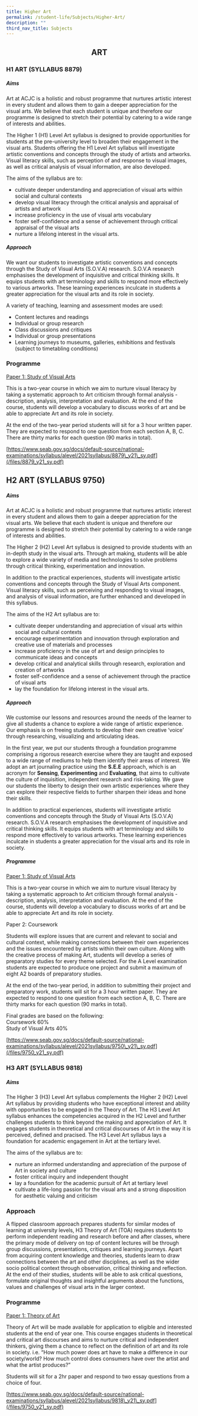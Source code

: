 ```yaml
---
title: Higher Art
permalink: /student-life/Subjects/Higher-Art/
description: ""
third_nav_title: Subjects
---
```


## <center> ART </center>

### H1 ART (SYLLABUS 8879)

##### Aims

  

Art at ACJC is a holistic and robust programme that nurtures artistic interest in every student and allows them to gain a deeper appreciation for the visual arts. We believe that each student is unique and therefore our programme is designed to stretch their potential by catering to a wide range of interests and abilities.

  

The Higher 1 (H1) Level Art syllabus is designed to provide opportunities for students at the pre-university level to broaden their engagement in the visual arts. Students offering the H1 Level Art syllabus will investigate artistic conventions and concepts through the study of artists and artworks. Visual literacy skills, such as perception of and response to visual images, as well as critical analysis of visual information, are also developed.

  

The aims of the syllabus are to:

*   cultivate deeper understanding and appreciation of visual arts within social and cultural contexts
*   develop visual literacy through the critical analysis and appraisal of artists and artwork
*   increase proficiency in the use of visual arts vocabulary
*   foster self-confidence and a sense of achievement through critical appraisal of the visual arts
*   nurture a lifelong interest in the visual arts.

##### Approach

We want our students to investigate artistic conventions and concepts through the Study of Visual Arts (S.O.V.A) research. S.O.V.A research emphasises the development of inquisitive and critical thinking skills. It equips students with art terminology and skills to respond more effectively to various artworks. These learning experiences inculcate in students a greater appreciation for the visual arts and its role in society.

  
A variety of teaching, learning and assessment modes are used:

*   Content lectures and readings
*   Individual or group research
*   Class discussions and critiques
*   Individual or group presentations
*   Learning journeys to museums, galleries, exhibitions and festivals (subject to timetabling conditions)

### Programme

<u>Paper 1: Study of Visual Arts</u>

This is a two-year course in which we aim to nurture visual literacy by taking a systematic approach to Art criticism through formal analysis - description, analysis, interpretation and evaluation. At the end of the course, students will develop a vocabulary to discuss works of art and be able to appreciate Art and its role in society.

At the end of the two-year period students will sit for a 3 hour written paper. They are expected to respond to one question from each section A, B, C. There are thirty marks for each question (90 marks in total).

[https://www.seab.gov.sg/docs/default-source/national-examinations/syllabus/alevel/2021syllabus/8879\_y21\_sy.pdf](/files/8879_y21_sy.pdf)

## H2 ART (SYLLABUS 9750)


  

##### Aims

  

Art at ACJC is a holistic and robust programme that nurtures artistic interest in every student and allows them to gain a deeper appreciation for the visual arts. We believe that each student is unique and therefore our programme is designed to stretch their potential by catering to a wide range of interests and abilities.

  

The Higher 2 (H2) Level Art syllabus is designed to provide students with an in-depth study in the visual arts. Through art making, students will be able to explore a wide variety of media and technologies to solve problems through critical thinking, experimentation and innovation.

  

In addition to the practical experiences, students will investigate artistic conventions and concepts through the Study of Visual Arts component. Visual literacy skills, such as perceiving and responding to visual images, and analysis of visual information, are further enhanced and developed in this syllabus.

  

The aims of the H2 Art syllabus are to:

*   cultivate deeper understanding and appreciation of visual arts within social and cultural contexts
*   encourage experimentation and innovation through exploration and creative use of materials and processes
*   increase proficiency in the use of art and design principles to communicate ideas and concepts
*   develop critical and analytical skills through research, exploration and creation of artworks
*   foster self-confidence and a sense of achievement through the practice of visual arts
*   lay the foundation for lifelong interest in the visual arts.

##### Approach

  

We customise our lessons and resources around the needs of the learner to give all students a chance to explore a wide range of artistic experience. Our emphasis is on freeing students to develop their own creative ‘voice’ through researching, visualizing and articulating ideas.

  

In the first year, we put our students through a foundation programme comprising a rigorous research exercise where they are taught and exposed to a wide range of mediums to help them identify their areas of interest. We adopt an art journaling practice using the **S.E.E** approach, which is an acronym for **Sensing**, **Experimenting** and **Evaluating**, that aims to cultivate the culture of inquisition, independent research and risk-taking. We gave our students the liberty to design their own artistic experiences where they can explore their respective fields to further sharpen their ideas and hone their skills.

  

In addition to practical experiences, students will investigate artistic conventions and concepts through the Study of Visual Arts (S.O.V.A) research. S.O.V.A research emphasises the development of inquisitive and critical thinking skills. It equips students with art terminology and skills to respond more effectively to various artworks. These learning experiences inculcate in students a greater appreciation for the visual arts and its role in society.

##### Programme

  

<u>Paper 1: Study of Visual Arts</u>

This is a two-year course in which we aim to nurture visual literacy by taking a systematic approach to Art criticism through formal analysis - description, analysis, interpretation and evaluation. At the end of the course, students will develop a vocabulary to discuss works of art and be able to appreciate Art and its role in society.

  

Paper 2: Coursework

Students will explore issues that are current and relevant to social and cultural context, while making connections between their own experiences and the issues encountered by artists within their own culture. Along with the creative process of making Art, students will develop a series of preparatory studies for every theme selected. For the A Level examination students are expected to produce one project and submit a maximum of eight A2 boards of preparatory studies.

  

At the end of the two-year period, in addition to submitting their project and preparatory work, students will sit for a 3 hour written paper. They are expected to respond to one question from each section A, B, C. There are thirty marks for each question (90 marks in total).

  

Final grades are based on the following:<br>
[]()Coursework 60%<br>
Study of Visual Arts 40%

  

[https://www.seab.gov.sg/docs/default-source/national-examinations/syllabus/alevel/2021syllabus/9750\_y21\_sy.pdf](/files/9750_y21_sy.pdf)

### H3 ART (SYLLABUS 9818)


##### Aims

  

The Higher 3 (H3) Level Art syllabus complements the Higher 2 (H2) Level Art syllabus by providing students who have exceptional interest and ability with opportunities to be engaged in the Theory of Art. The H3 Level Art syllabus enhances the competencies acquired in the H2 Level and further challenges students to think beyond the making and appreciation of Art. It engages students in theoretical and critical discourses of Art in the way it is perceived, defined and pracised. The H3 Level Art syllabus lays a foundation for academic engagement in Art at the tertiary level.

  

The aims of the syllabus are to:

*   nurture an informed understanding and appreciation of the purpose of Art in society and culture
*   foster critical inquiry and independent thought
*   lay a foundation for the academic pursuit of Art at tertiary level
*   cultivate a life-long passion for the visual arts and a strong disposition for aesthetic valuing and criticism

### Approach

  

A flipped classroom approach prepares students for similar modes of learning at university levels, H3 Theory of Art (TOA) requires students to perform independent reading and research before and after classes, where the primary mode of delivery on top of content lectures will be through group discussions, presentations, critiques and learning journeys. Apart from acquiring content knowledge and theories, students learn to draw connections between the art and other disciplines, as well as the wider socio political context through observation, critical thinking and reflection. At the end of their studies, students will be able to ask critical questions, formulate original thoughts and insightful arguments about the functions, values and challenges of visual arts in the larger context.

### Programme

  

<u>Paper 1: Theory of Art</u>

Theory of Art will be made available for application to eligible and interested students at the end of year one. This course engages students in theoretical and critical art discourses and aims to nurture critical and independent thinkers, giving them a chance to reflect on the definition of art and its role in society. i.e. “How much power does art have to make a difference in our society/world? How much control does consumers have over the artist and what the artist produces?”

  

Students will sit for a 2hr paper and respond to two essay questions from a choice of four.

[https://www.seab.gov.sg/docs/default-source/national-examinations/syllabus/alevel/2021syllabus/9818\_y21\_sy.pdf](/files/9750_y21_sy.pdf)


